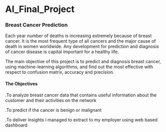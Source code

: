# AI_Final_Project

###   Breast Cancer Prediction 

Each year number of deaths is increasing extremely because of breast cancer. 
It is the most frequent type of all cancers and the major cause of death in women worldwide.
Any development for prediction and diagnosis of cancer disease is capital important for a healthy life.

The main objective of this project is to predict and diagnosis breast cancer, using machine-learning algorithms,
and find out the most effective with respect to confusion matrix, accuracy and precision.



#### The Objectives

.To analyze breast cancer data that contains useful information about the customer and their activities on the network 

.To predict if the cancer is benign or malignant 

.To deliver insights i managed to extract to my employer using web based dashboard 
